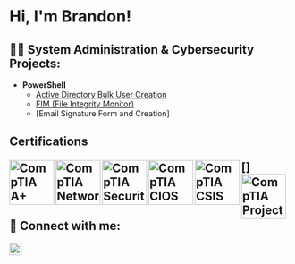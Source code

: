 <h1>Hi, I'm Brandon!

<h2>👨‍💻 System Administration & Cybersecurity Projects:</h2>

- <b>PowerShell</b>
  - [Active Directory Bulk User Creation](https://github.com/joshmadakor1/AD_PS)
  - [FIM (File Integrity Monitor)](https://github.com/joshmadakor1/PowerShell-Integrity-FIM) 
  - [Email Signature Form and Creation]

<h2> Certifications

  [<img align="left" alt="CompTIA A+" width="80px" src="https://i.imgur.com/3K7WBoxs.png" />] <img align="left" alt="CompTIA Network+" width="80px" src="https://i.imgur.com/Z4LYRjYs.png" /> <img align="left" alt="CompTIA Security+" width="80px" src="https://i.imgur.com/tLipSQTs.png" /> <img align="left" alt="CompTIA CIOS" width="80px" src="https://i.imgur.com/57r2HwW.png" /> <img align="left" alt="CompTIA CSIS" width="80px" src="https://i.imgur.com/NGrcdfp.png" /> <img align="left" alt="CompTIA Project+" width="80px" src="https://i.imgur.com/rgqClpb.png" />

<h2> 🤳 Connect with me:</h2>

[<img align="left" alt="JoshMadakor | LinkedIn" width="22px" src="https://cdn.jsdelivr.net/npm/simple-icons@v3/icons/linkedin.svg" />][linkedin]

[linkedin]: https://www.linkedin.com/in/brandon-hatten-55a613262/

<!--
**joshmadakor1/joshmadakor1** is a ✨ _special_ ✨ repository because its `README.md` (this file) appears on your GitHub profile.

Here are some ideas to get you started:

- 🔭 I’m currently working on ...
- 🌱 I’m currently learning ...
- 👯 I’m looking to collaborate on ...
- 🤔 I’m looking for help with ...
- 💬 Ask me about ...
- 📫 How to reach me: ...
- 😄 Pronouns: ...
- ⚡ Fun fact: ...
-->
